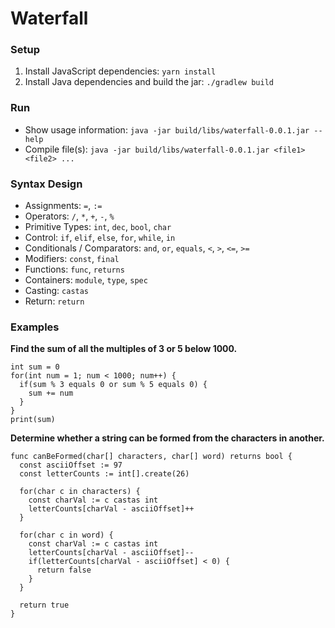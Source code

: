 # Waterfall

### Setup

1. Install JavaScript dependencies: `yarn install`
2. Install Java dependencies and build the jar: `./gradlew build`

### Run

* Show usage information: `java -jar build/libs/waterfall-0.0.1.jar --help`
* Compile file(s): `java -jar build/libs/waterfall-0.0.1.jar <file1> <file2> ...`

### Syntax Design

- Assignments: `=`, `:=`
- Operators: `/`, `*`, `+`, `-`, `%`
- Primitive Types: `int`, `dec`, `bool`, `char`
- Control: `if`, `elif`, `else`, `for`, `while`, `in`
- Conditionals / Comparators: `and`, `or`, `equals`, `<`, `>`, `<=`, `>=`
- Modifiers: `const`, `final`
- Functions: `func`, `returns`
- Containers: `module`, `type`, `spec`
- Casting: `castas`
- Return: `return`

### Examples

**Find the sum of all the multiples of 3 or 5 below 1000.**
```
int sum = 0
for(int num = 1; num < 1000; num++) {
  if(sum % 3 equals 0 or sum % 5 equals 0) {
    sum += num
  }
}
print(sum)
```

**Determine whether a string can be formed from the characters in another.**
```
func canBeFormed(char[] characters, char[] word) returns bool {
  const asciiOffset := 97
  const letterCounts := int[].create(26)

  for(char c in characters) {
    const charVal := c castas int
    letterCounts[charVal - asciiOffset]++
  }

  for(char c in word) {
    const charVal := c castas int
    letterCounts[charVal - asciiOffset]--
    if(letterCounts[charVal - asciiOffset] < 0) {
      return false
    }
  }

  return true
}
```
